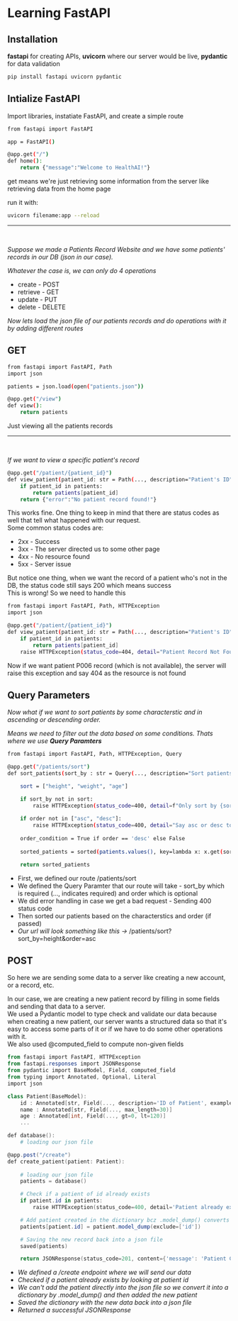 # Learning FastAPI

## Installation
**fastapi** for creating APIs, **uvicorn** where our server would be live, **pydantic** for data validation
```bash
pip install fastapi uvicorn pydantic
```

## Intialize FastAPI
Import libraries, instatiate FastAPI, and create a simple route
```bash
from fastapi import FastAPI

app = FastAPI()

@app.get("/")
def home():
    return {"message":"Welcome to HealthAI!"}
```
get means we're just retrieving some information from the server like retrieving data from the home page

run it with:
```bash
uvicorn filename:app --reload
```
-------------------

<br>

*Suppose we made a Patients Record Website and we have some patients' records in our DB (json in our case).*
<br>

*Whatever the case is, we can only do 4 operations*
- create - POST
- retrieve - GET
- update - PUT
- delete - DELETE

*Now lets load the json file of our patients records and do operations with it by adding different routes*

## GET
```bash
from fastapi import FastAPI, Path
import json

patients = json.load(open("patients.json"))

@app.get("/view")
def view():
    return patients
```
Just viewing all the patients records

-------------------

<br>

*If we want to view a specific patient's record*
```bash
@app.get("/patient/{patient_id}")
def view_patient(patient_id: str = Path(..., description="Patient's ID", example='P001')):
    if patient_id in patients:
        return patients[patient_id]
    return {"error":"No patient record found!"}
```
This works fine. One thing to keep in mind that there are status codes as well that tell what happened with our request.
<br>
Some common status codes are:
- 2xx - Success
- 3xx - The server directed us to some other page
- 4xx - No resource found
- 5xx - Server issue

But notice one thing, when we want the record of a patient who's not in the DB, the status code still says 200 which means success
<br>
This is wrong! So we need to handle this

```bash
from fastapi import FastAPI, Path, HTTPException
import json

@app.get("/patient/{patient_id}")
def view_patient(patient_id: str = Path(..., description="Patient's ID", example='P001')):
    if patient_id in patients:
        return patients[patient_id]
    raise HTTPException(status_code=404, detail="Patient Record Not Found!")
```
Now if we want patient P006 record (which is not available), the server will raise this exception and say 404 as the resource is not found

## Query Parameters 

*Now what if we want to sort patients by some characterstic and in ascending or descending order.*
<br>

*Means we need to filter out the data based on some conditions. Thats where we use **Query Paramters***

```bash
from fastapi import FastAPI, Path, HTTPException, Query

@app.get("/patients/sort")
def sort_patients(sort_by : str = Query(..., description="Sort patients by height, weight or age"), order : str = Query('asc',description="Sort by asc or desc order")):

    sort = ["height", "weight", "age"]

    if sort_by not in sort:
        raise HTTPException(status_code=400, detail=f"Only sort by {sort}")
    
    if order not in ["asc", "desc"]:
        raise HTTPException(status_code=400, detail="Say asc or desc to get ordered list of patients")
    
    order_condition = True if order == 'desc' else False
    
    sorted_patients = sorted(patients.values(), key=lambda x: x.get(sort_by, 0), reverse=order_condition)

    return sorted_patients
```
- First, we defined our route /patients/sort
- We defined the Query Paramter that our route will take - sort_by which is required (..., indicates required) and order which is optional
- We did error handling in case we get a bad request - Sending 400 status code
- Then sorted our patients based on the characterstics and order (if passed)
- *Our url will look something like this  ->* /patients/sort?sort_by=height&order=asc

## POST

So here we are sending some data to a server like creating a new account, or a record, etc.

In our case, we are creating a new patient record by filling in some fields and sending that data to a server. <br>
We used a Pydantic model to type check and validate our data because when creating a new patient, our server wants a structured data so that it's easy to access some parts of it or if we have to do some other operations with it. <br>
We also used @computed_field to compute non-given fields

```powershell
from fastapi import FastAPI, HTTPException
from fastapi.responses import JSONResponse
from pydantic import BaseModel, Field, computed_field
from typing import Annotated, Optional, Literal
import json

class Patient(BaseModel):
    id : Annotated[str, Field(..., description='ID of Patient', examples=['P001'])]
    name : Annotated[str, Field(..., max_length=30)]
    age : Annotated[int, Field(..., gt=0, lt=120)]
    ...

def database():
    # loading our json file

@app.post("/create")
def create_patient(patient: Patient):
    
    # loading our json file
    patients = database()

    # Check if a patient of id already exists
    if patient.id in patients:
        raise HTTPException(status_code=400, detail='Patient already exists!')

    # Add patient created in the dictionary bcz .model_dump() converts a json into a dict
    patients[patient.id] = patient.model_dump(exclude=['id'])

    # Saving the new record back into a json file
    saved(patients)

    return JSONResponse(status_code=201, content={'message': 'Patient Created Successfully!'})
```

- *We defined a /create endpoint where we will send our data*
- *Checked if a patient already exists by looking at patient id*
- *We can't add the patient directly into the json file so we convert it into a dictionary by .model_dump() and then added the new patient*
- *Saved the dictionary with the new data back into a json file*
- *Returned a successful JSONResponse*